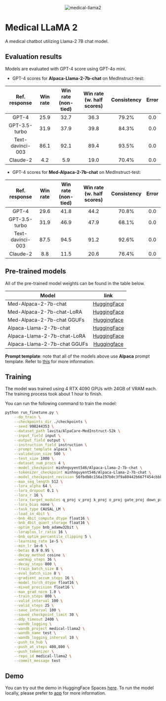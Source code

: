 <center>
    <p><image src="./assets/medical_llama2.png" alt="medical-llama2"></p>
        
</center>

# Medical LLaMA 2

A medical chatbot utilizing Llama-2 7B chat model.

## Evaluation results

Models are evaluated with GPT-4 score using GPT-4o mini.

- GPT-4 scores for **Alpaca-Llama-2-7b-chat** on MedInstruct-test:

| Ref. response | Win rate | Win rate (non-tied) | Win rate (w. half scores) | Consistency | Error |
| :---: | :---: | :---: | :---: | :---: | :---: |
| GPT-4 | 25.9 | 32.7 | 36.3 | 79.2% | 0.0 | 
| GPT-3.5-turbo | 31.9 | 37.9 | 39.8 | 84.3% | 0.0 |
| Text-davinci-003 | 86.1 | 92.1 | 89.4 | 93.5% | 0.0 |
| Claude-2 | 4.2 | 5.9 | 19.0 | 70.4% | 0.0 | 

- GPT-4 scores for **Med-Alpaca-2-7b-chat** on MedInstruct-test:

| Ref. response | Win rate | Win rate (non-tied) | Win rate (w. half scores) | Consistency | Error |
| :---: | :---: | :---: | :---: | :---: | :---: |
| GPT-4 | 29.6 | 41.8 | 44.2 | 70.8% | 0.0 |
| GPT-3.5-turbo | 31.9 | 46.9 | 47.9 | 68.1% | 0.0 |
| Text-davinci-003 | 87.5 | 94.5 | 91.2 | 92.6% | 0.0 |
| Claude-2 | 8.8 | 11.5 | 20.6 | 76.4% | 0.0 |

## Pre-trained models

All of the pre-trained model weights can be found in the table below.

| Model | link |
| --- | :---: |
| Med-Alpaca-2-7b-chat | [HuggingFace](https://huggingface.co/minhnguyent546/Med-Alpaca-2-7b-chat) |
| Med-Alpaca-2-7b-chat-LoRA | [HuggingFace](https://huggingface.co/minhnguyent546/Med-Alpaca-2-7b-chat-LoRA) |
| Med-Alpaca-2-7b-chat GGUFs | [Huggingface](https://huggingface.co/minhnguyent546/Med-Alpaca-2-7b-chat-GGUF) |
| Alpaca-Llama-2-7b-chat | [HuggingFace](https://huggingface.co/minhnguyent546/Alpaca-Llama-2-7b-chat) |
| Alpaca-Llama-2-7b-chat-LoRA | [HuggingFace](https://huggingface.co/minhnguyent546/Alpaca-Llama-2-7b-chat-LoRA) |
| Alpaca-Llama-2-7b-chat GGUFs | [Huggingface](https://huggingface.co/minhnguyent546/Alpaca-Llama-2-7b-chat-GGUF) |

**Prompt template**: note that all of the models above use **Alpaca** prompt template. Refer to [this](https://github.com/tatsu-lab/stanford_alpaca) for more information.

## Training

The model was trained using 4 RTX 4090 GPUs with 24GB of VRAM each. The training process took about 1 hour to finish.

You can run the following command to train the model:

```bash
python run_finetune.py \
    --do_train \
    --checkpoints_dir ./checkpoints \
    --seed 998244353 \
    --dataset_path lavita/AlpaCare-MedInstruct-52k \
    --input_field input \
    --output_field output \
    --instruction_field instruction \
    --prompt_template alpaca \
    --validation_size 500 \
    --test_size 1000 \
    --dataset_num_procs 4 \
    --model_checkpoint minhnguyent546/Alpaca-Llama-2-7b-chat \
    --tokenizer_checkpoint minhnguyent546/Alpaca-Llama-2-7b-chat \
    --model_checkpoint_revision 56fbdb8c156a197b0c3f9a80442b667f454cbbb6 \
    --max_seq_length 512 \
    --lora_alpha 64 \
    --lora_dropout 0.1 \
    --lora_r 16 \
    --lora_target_modules q_proj v_proj k_proj o_proj gate_proj down_proj up_proj \
    --lora_bias none \
    --task_type CAUSAL_LM \
    --load_in_4bit \
    --bnb_4bit_compute_dtype float16 \
    --bnb_4bit_quant_storage float16 \
    --optim_type bnb_adamw32bit \
    --loraplus_lr_ratio 16 \
    --bnb_optim_percentile_clipping 5 \
    --learning_rate 1e-5 \
    --min_lr 1e-6 \
    --betas 0.9 0.95 \
    --decay_method cosine \
    --warmup_steps 36 \
    --decay_steps 800 \
    --train_batch_size 8 \
    --eval_batch_size 8 \
    --gradient_accum_steps 16 \
    --model_torch_dtype float16 \
    --mixed_precision float16 \
    --max_grad_norm 1.0 \
    --train_steps 800 \
    --valid_interval 100 \
    --valid_steps 25 \
    --save_interval 100 \
    --saved_checkpoint_limit 30 \
    --ddp_timeout 2400 \
    --wandb_logging \
    --wandb_project medical-llama2 \
    --wandb_name test \
    --wandb_logging_interval 10 \
    --push_to_hub \
    --push_at_steps 400,800 \
    --push_tokenizer \
    --repo_id medical-llama2 \
    --commit_message test
```

## Demo

You can try out the demo in HuggingFace Spaces [here](https://huggingface.co/spaces/minhnguyent546/Med-Alpaca-2-7b-chat). To run the model locally, please prefer to [app](./app) for more information.
